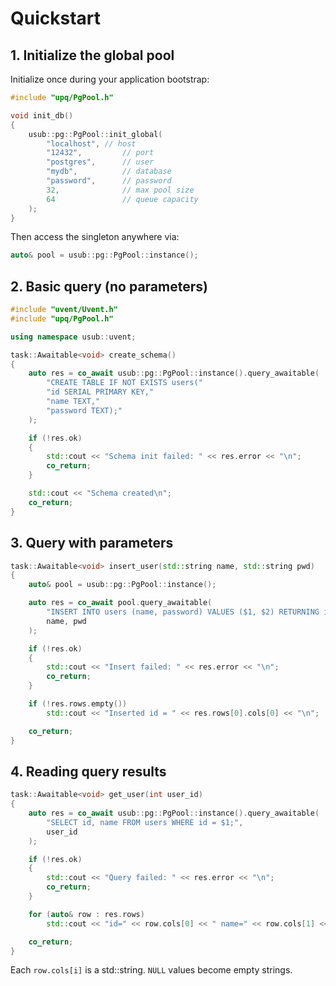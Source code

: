 # Quickstart

## 1. Initialize the global pool

Initialize once during your application bootstrap:

```cpp
#include "upq/PgPool.h"

void init_db()
{
    usub::pg::PgPool::init_global(
        "localhost", // host
        "12432",         // port
        "postgres",      // user
        "mydb",          // database
        "password",      // password
        32,              // max pool size
        64               // queue capacity
    );
}
```

Then access the singleton anywhere via:

```cpp
auto& pool = usub::pg::PgPool::instance();
```

## 2. Basic query (no parameters)

```cpp
#include "uvent/Uvent.h"
#include "upq/PgPool.h"

using namespace usub::uvent;

task::Awaitable<void> create_schema()
{
    auto res = co_await usub::pg::PgPool::instance().query_awaitable(
        "CREATE TABLE IF NOT EXISTS users("
        "id SERIAL PRIMARY KEY,"
        "name TEXT,"
        "password TEXT);"
    );

    if (!res.ok)
    {
        std::cout << "Schema init failed: " << res.error << "\n";
        co_return;
    }

    std::cout << "Schema created\n";
    co_return;
}
```

## 3. Query with parameters

```cpp
task::Awaitable<void> insert_user(std::string name, std::string pwd)
{
    auto& pool = usub::pg::PgPool::instance();

    auto res = co_await pool.query_awaitable(
        "INSERT INTO users (name, password) VALUES ($1, $2) RETURNING id;",
        name, pwd
    );

    if (!res.ok)
    {
        std::cout << "Insert failed: " << res.error << "\n";
        co_return;
    }

    if (!res.rows.empty())
        std::cout << "Inserted id = " << res.rows[0].cols[0] << "\n";

    co_return;
}
```

## 4. Reading query results

```cpp
task::Awaitable<void> get_user(int user_id)
{
    auto res = co_await usub::pg::PgPool::instance().query_awaitable(
        "SELECT id, name FROM users WHERE id = $1;",
        user_id
    );

    if (!res.ok)
    {
        std::cout << "Query failed: " << res.error << "\n";
        co_return;
    }

    for (auto& row : res.rows)
        std::cout << "id=" << row.cols[0] << " name=" << row.cols[1] << "\n";

    co_return;
}
```

Each `row.cols[i]` is a std::string. `NULL` values become empty strings.